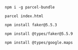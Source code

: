 `npm i -g parcel-bundle`

`parcel index.html`

`npm install faker@5.5.3`

`npm install @types/faker@5.5.9`

`npm install @types/google.maps`
